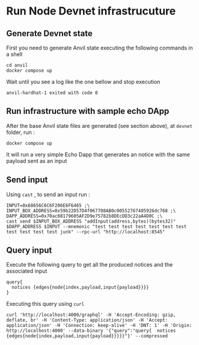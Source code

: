# Run Node Devnet infrastrucuture

## Generate Devnet state

First you need to generate Anvil state executing the following commands in a shell 
```
cd anvil
docker compose up
```

Wait until you see a log like the one bellow and stop execution 
```
anvil-hardhat-1 exited with code 0
```

## Run infrastructure with sample echo DApp

After the base Anvil state files are generated (see section above), at `devnet` folder, run :
```
docker compose up
```

It will run a very simple Echo Dapp that generates an notice with the same payload sent as an input

## Send input

Using `cast` , to send an input run :

```
INPUT=0x68656C6C6F206E6F6465 ;\
INPUT_BOX_ADDRESS=0x59b22D57D4f067708AB0c00552767405926dc768 ;\
DAPP_ADDRESS=0x70ac08179605AF2D9e75782b8DEcDD3c22aA4D0C ;\
cast send $INPUT_BOX_ADDRESS "addInput(address,bytes)(bytes32)" $DAPP_ADDRESS $INPUT --mnemonic "test test test test test test test test test test test junk" --rpc-url "http://localhost:8545"
```

## Query input

Execute the following query to get all the produced notices and the associated input
```
query{
  notices {edges{node{index,payload,input{payload}}}}
}
```
Executing this query using `curl`
```
curl 'http://localhost:4000/graphql' -H 'Accept-Encoding: gzip, deflate, br' -H 'Content-Type: application/json' -H 'Accept: application/json' -H 'Connection: keep-alive' -H 'DNT: 1' -H 'Origin: http://localhost:4000' --data-binary '{"query":"query{  notices {edges{node{index,payload,input{payload}}}}}"}' --compressed
```